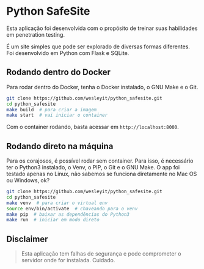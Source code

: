 # Python SafeSite

Esta aplicação foi desenvolvida com o propósito de
treinar suas habilidades em penetration testing.

É um site simples que pode ser explorado de diversas
formas diferentes. Foi desenvolvido em Python com Flask
e SQLite.

## Rodando dentro do Docker

Para rodar dentro do Docker, tenha o Docker instalado, o
GNU Make e o Git.

```bash
git clone https://github.com/wesleyit/python_safesite.git
cd python_safesite
make build  # para criar a imagem
make start  # vai iniciar o container
```

Com o container rodando, basta acessar em `http://localhost:8000`.

## Rodando direto na máquina

Para os corajosos, é possível rodar sem container.
Para isso, é necessário ter o Python3 instalado,
o Venv, o PIP, o Git e o GNU Make. O app foi testado
apenas no Linux, não sabemos se funciona diretamente
no Mac OS ou Windows, ok?

```bash
git clone https://github.com/wesleyit/python_safesite.git
cd python_safesite
make venv  # para criar o virtual env
source env/bin/activate  # chaveando para o venv
make pip  # baixar as dependências do Python3
make run  # iniciar em modo direto
```

## Disclaimer

> Esta aplicação tem falhas de segurança e pode comprometer o servidor onde for instalada. Cuidado.
